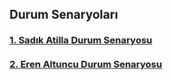 ## Durum Senaryoları

### [1. Sadık Atilla Durum Senaryosu](/Sadık-Durum-Senaryo)
### [2. Eren Altuncu Durum Senaryosu](/)

